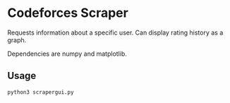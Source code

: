 # Codeforces Scraper

Requests information about a specific user. Can display rating history as a graph.

Dependencies are numpy and matplotlib.

## Usage

``python3 scrapergui.py``